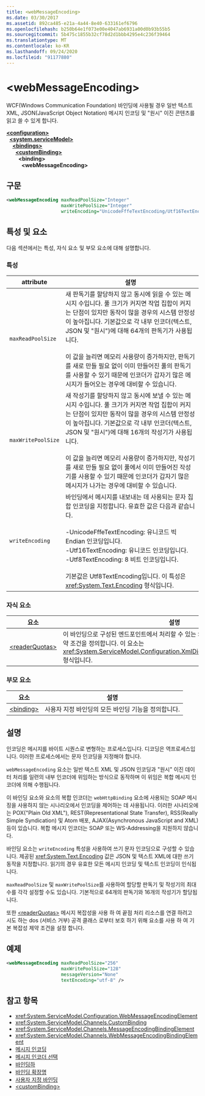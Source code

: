 ```yaml
---
title: <webMessageEncoding>
ms.date: 03/30/2017
ms.assetid: 892ca485-e21a-4a44-8e40-633161ef6796
ms.openlocfilehash: b250b64e1f073e00e4047ab6931a00d0b93b55b5
ms.sourcegitcommit: 5b475c1855b32cf78d2d1bbb4295e4c236f39464
ms.translationtype: MT
ms.contentlocale: ko-KR
ms.lasthandoff: 09/24/2020
ms.locfileid: "91177880"
---
```

# \<webMessageEncoding>

WCF(Windows Communication Foundation) 바인딩에 사용될 경우 일반 텍스트 XML, JSON(JavaScript Object Notation) 메시지 인코딩 및 "원시" 이진 콘텐츠를 읽고 쓸 수 있게 합니다.  
  
[**\<configuration>**](../configuration-element.md)\
&nbsp;&nbsp;[**\<system.serviceModel>**](system-servicemodel.md)\
&nbsp;&nbsp;&nbsp;&nbsp;[**\<bindings>**](bindings.md)\
&nbsp;&nbsp;&nbsp;&nbsp;&nbsp;&nbsp;[**\<customBinding>**](custombinding.md)\
&nbsp;&nbsp;&nbsp;&nbsp;&nbsp;&nbsp;&nbsp;&nbsp;**\<binding>**\
&nbsp;&nbsp;&nbsp;&nbsp;&nbsp;&nbsp;&nbsp;&nbsp;&nbsp;&nbsp;**\<webMessageEncoding>**  
  
## <a name="syntax"></a>구문  
  
```xml  
<webMessageEncoding maxReadPoolSize="Integer"
                    maxWritePoolSize="Integer"
                    writeEncoding="UnicodeFffeTextEncoding/Utf16TextEncoding/Utf8TextEncoding" />
```  
  
## <a name="attributes-and-elements"></a>특성 및 요소  

 다음 섹션에서는 특성, 자식 요소 및 부모 요소에 대해 설명합니다.  
  
### <a name="attributes"></a>특성  
  
|attribute|설명|  
|---------------|-----------------|  
|`maxReadPoolSize`|새 판독기를 할당하지 않고 동시에 읽을 수 있는 메시지 수입니다. 풀 크기가 커지면 작업 집합이 커지는 단점이 있지만 동작이 많을 경우의 시스템 안정성이 높아집니다. 기본값으로 각 내부 인코더(텍스트, JSON 및 "원시")에 대해 64개의 판독기가 사용됩니다.<br /><br /> 이 값을 늘리면 메모리 사용량이 증가하지만, 판독기를 새로 만들 필요 없이 이미 만들어진 풀의 판독기를 사용할 수 있기 때문에 인코더가 갑자기 많은 메시지가 들어오는 경우에 대비할 수 있습니다.|  
|`maxWritePoolSize`|새 작성기를 할당하지 않고 동시에 보낼 수 있는 메시지 수입니다. 풀 크기가 커지면 작업 집합이 커지는 단점이 있지만 동작이 많을 경우의 시스템 안정성이 높아집니다. 기본값으로 각 내부 인코더(텍스트, JSON 및 "원시")에 대해 16개의 작성기가 사용됩니다.<br /><br /> 이 값을 늘리면 메모리 사용량이 증가하지만, 작성기를 새로 만들 필요 없이 풀에서 이미 만들어진 작성기를 사용할 수 있기 때문에 인코더가 갑자기 많은 메시지가 나가는 경우에 대비할 수 있습니다.|  
|`writeEncoding`|바인딩에서 메시지를 내보내는 데 사용되는 문자 집합 인코딩을 지정합니다. 유효한 값은 다음과 같습니다.<br /><br /> -UnicodeFffeTextEncoding: 유니코드 빅 Endian 인코딩입니다.<br />-Utf16TextEncoding: 유니코드 인코딩입니다.<br />-Utf8TextEncoding: 8 비트 인코딩입니다.<br /><br /> 기본값은 Utf8TextEncoding입니다. 이 특성은 <xref:System.Text.Encoding> 형식입니다.|  
  
### <a name="child-elements"></a>자식 요소  
  
|요소|설명|  
|-------------|-----------------|  
|[\<readerQuotas>](/previous-versions/dotnet/netframework-4.0/ms731325(v=vs.100))|이 바인딩으로 구성된 엔드포인트에서 처리할 수 있는 SOAP 메시지의 복잡성에 대한 제약 조건을 정의합니다. 이 요소는 <xref:System.ServiceModel.Configuration.XmlDictionaryReaderQuotasElement> 형식입니다.|  
  
### <a name="parent-elements"></a>부모 요소  
  
|요소|설명|  
|-------------|-----------------|  
|[\<binding>](bindings.md)|사용자 지정 바인딩의 모든 바인딩 기능을 정의합니다.|  
  
## <a name="remarks"></a>설명  

 인코딩은 메시지를 바이트 시퀀스로 변형하는 프로세스입니다. 디코딩은 역프로세스입니다. 이러한 프로세스에서는 문자 인코딩을 지정해야 합니다.  
  
 `webMessageEncoding` 요소는 일반 텍스트 XML 및 JSON 인코딩과 "원시" 이진 데이터 처리를 일련의 내부 인코더에 위임하는 방식으로 동작하며 이 위임은 복합 메시지 인코더에 의해 수행됩니다.  
  
 이 바인딩 요소와 요소의 복합 인코더는 `webHttpBinding` 요소에 사용되는 SOAP 메시징을 사용하지 않는 시나리오에서 인코딩을 제어하는 데 사용됩니다. 이러한 시나리오에는 POX("Plain Old XML"), REST(Representational State Transfer), RSS(Really Simple Syndication) 및 Atom 배포, AJAX(Asynchronous JavaScript and XML) 등이 있습니다. 복합 메시지 인코더는 SOAP 또는 WS-Addressing을 지원하지 않습니다.  
  
 바인딩 요소는 `writeEncoding` 특성을 사용하여 쓰기 문자 인코딩으로 구성할 수 있습니다. 제공된 <xref:System.Text.Encoding> 값은 JSON 및 텍스트 XML에 대한 쓰기 동작을 지정합니다. 읽기의 경우 유효한 모든 메시지 인코딩 및 텍스트 인코딩이 인식됩니다.  
  
 `maxReadPoolSize` 및 `maxWritePoolSize`를 사용하여 할당할 판독기 및 작성기의 최대 수를 각각 설정할 수도 있습니다. 기본적으로 64개의 판독기와 16개의 작성기가 할당됩니다.  
  
 또한 [\<readerQuotas>](/previous-versions/dotnet/netframework-4.0/ms731325(v=vs.100)) 메시지 복잡성을 사용 하 여 끝점 처리 리소스를 연결 하려고 시도 하는 dos (서비스 거부) 공격 클래스 로부터 보호 하기 위해 요소를 사용 하 여 기본 복잡성 제약 조건을 설정 합니다.  
  
## <a name="example"></a>예제  
  
```xml  
<webMessageEncoding maxReadPoolSize="256"
                    maxWritePoolSize="128"
                    messageVersion="None"
                    textEncoding="utf-8" />
```  
  
## <a name="see-also"></a>참고 항목

- <xref:System.ServiceModel.Configuration.WebMessageEncodingElement>
- <xref:System.ServiceModel.Channels.CustomBinding>
- <xref:System.ServiceModel.Channels.MessageEncodingBindingElement>
- <xref:System.ServiceModel.Channels.WebMessageEncodingBindingElement>
- [메시지 인코딩](message-encoding.md)
- [메시지 인코더 선택](../../../wcf/feature-details/choosing-a-message-encoder.md)
- [바인딩하](../../../wcf/bindings.md)
- [바인딩 확장명](../../../wcf/extending/extending-bindings.md)
- [사용자 지정 바인딩](../../../wcf/extending/custom-bindings.md)
- [\<customBinding>](custombinding.md)
